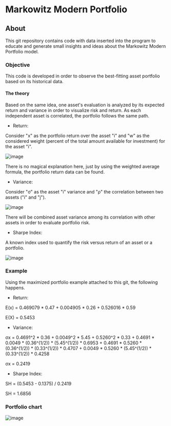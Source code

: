 # Markowitz Modern Portfolio

## About

This git repository contains code with data inserted into the program to educate and generate small insights and ideas about the Markowitz Modern Portfolio model.

### Objective

This code is developed in order to observe the best-fitting asset portfolio based on its historical data.

#### The theory

Based on the same idea, one asset's evaluation is analyzed by its expected return and variance in order to visualize risk and return.
As each independent asset is correlated, the portfolio follows the same path.

* Return:

Consider "x" as the portfolio return over the asset "i" and "w" as the considered weight (percent of the total amount available for investment) for the asset "i".

![image](https://user-images.githubusercontent.com/120825682/220669044-e790709a-9638-42d9-8824-383db77a3068.png)

There is no magical explanation here, just by using the weighted average formula, the portfolio return data can be found.

* Variance:

Consider "σ" as the asset "i" variance and "ρ" the correlation between two assets ("i" and "j").

![image](https://user-images.githubusercontent.com/120825682/220670572-813a9830-d994-4c5b-874b-352a3c480bc3.png)

There will be combined asset variance among its correlation with other assets in order to evaluate portfolio risk.

* Sharpe Index:

A known index used to quantify the risk versus return of an asset or a portfolio.

![image](https://user-images.githubusercontent.com/120825682/220673884-a64acc26-a2ff-48ab-877f-be4999011d93.png)

### Example 

Using the maximized portfolio example attached to this git, the following happens.

* Return:

E(x) = 0.469079 *  0.47 + 0.004905 * 0.26 + 0.526016 * 0.59

E(X) = 0.5453

* Variance:

σx = 0.4691^2 * 0.36 + 0.0049^2 * 5.45 + 0.5260^2 * 0.33 + 0.4691 * 0.0049 * (0.36^(1/2)) * (5.45^(1/2)) * 0.6953 + 0.4691 * 0.5260 * (0.36^(1/2)) * (0.33^(1/2)) * 0.4707 + 0.0049 * 0.5260 * (5.45^(1/2)) * (0.33^(1/2)) * 0.4258

σx = 0.2419

* Sharpe Index:

SH = (0.5453 - 0.1375) / 0.2419

SH = 1.6856

### Portfolio chart 

![image](https://user-images.githubusercontent.com/120825682/220675975-3b3d7767-8d9b-4e2e-a973-5d04678b3e85.png)



